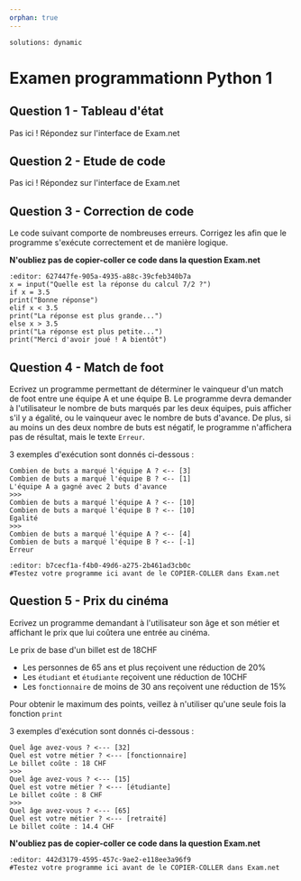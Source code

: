 ```yaml
---
orphan: true
---
```


<!-- Copyright 2025 Maxime Jan <maxime.jan@edufr.ch> -->
<!-- SPDX-License-Identifier: CC-BY-NC-SA-4.0 -->

```{metadata}
solutions: dynamic
```

# Examen programmationn Python 1
## Question 1 - Tableau d'état
Pas ici ! Répondez sur l'interface de Exam.net


## Question 2 - Etude de code
Pas ici ! Répondez sur l'interface de Exam.net

## Question 3 - Correction de code

Le code suivant comporte de nombreuses erreurs. Corrigez les afin que le programme s'exécute correctement et de manière logique.

**N'oubliez pas de copier-coller ce code dans la question Exam.net**
```{exec} python
:editor: 627447fe-905a-4935-a88c-39cfeb340b7a
x = input("Quelle est la réponse du calcul 7/2 ?")
if x = 3.5
print("Bonne réponse")
elif x < 3.5
print("La réponse est plus grande...")
else x > 3.5
print("La réponse est plus petite...")
print("Merci d'avoir joué ! A bientôt")
```

## Question 4 - Match de foot
Ecrivez un programme permettant de déterminer le vainqueur d'un match de foot entre une équipe A et une équipe B. Le programme devra demander à l'utilisateur le nombre de buts marqués par les deux équipes, puis afficher s'il y a égalité, ou le vainqueur avec le nombre de buts d'avance. De plus, si au moins un des deux nombre de buts est négatif, le programme n'affichera pas de résultat, mais le texte `Erreur`.


3 exemples d'exécution sont donnés ci-dessous :

```{code-block} text
Combien de buts a marqué l'équipe A ? <-- [3]
Combien de buts a marqué l'équipe B ? <-- [1]
L'équipe A a gagné avec 2 buts d'avance
>>>
Combien de buts a marqué l'équipe A ? <-- [10]
Combien de buts a marqué l'équipe B ? <-- [10]
Egalité
>>>
Combien de buts a marqué l'équipe A ? <-- [4]
Combien de buts a marqué l'équipe B ? <-- [-1]
Erreur
```

```{exec} python
:editor: b7cecf1a-f4b0-49d6-a275-2b461ad3cb0c
#Testez votre programme ici avant de le COPIER-COLLER dans Exam.net
```

## Question 5 - Prix du cinéma
Ecrivez un programme demandant à l'utilisateur son âge et son métier et affichant le prix que lui coûtera une entrée au cinéma.

Le prix de base d'un billet est de 18CHF

- Les personnes de 65 ans et plus reçoivent une réduction de 20%
- Les `étudiant` et `étudiante` reçoivent une réduction de 10CHF
- Les `fonctionnaire` de moins de 30 ans reçoivent une réduction de 15%

Pour obtenir le maximum des points, veillez à n'utiliser qu'une seule fois la fonction `print`

3 exemples d'exécution sont donnés ci-dessous :

```{code-block} text
Quel âge avez-vous ? <--- [32]
Quel est votre métier ? <--- [fonctionnaire]
Le billet coûte : 18 CHF
>>>
Quel âge avez-vous ? <--- [15]
Quel est votre métier ? <--- [étudiante]
Le billet coûte : 8 CHF
>>>
Quel âge avez-vous ? <--- [65]
Quel est votre métier ? <--- [retraité]
Le billet coûte : 14.4 CHF
```


**N'oubliez pas de copier-coller ce code dans la question Exam.net**
```{exec} python
:editor: 442d3179-4595-457c-9ae2-e118ee3a96f9
#Testez votre programme ici avant de le COPIER-COLLER dans Exam.net

```